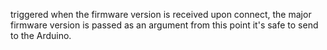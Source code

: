 triggered when the firmware version is received upon connect, the major firmware version is passed as an argument
from this point it's safe to send to the Arduino.

